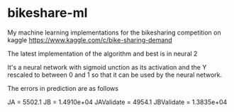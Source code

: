# bikeshare-ml
My machine learning implementations for the bikesharing competition on kaggle https://www.kaggle.com/c/bike-sharing-demand

The latest implementation of the algorithm and best is in neural 2

It's a neural network with sigmoid unction as its activation and the Y rescaled to between 0 and 1 so that it can be used by the neural network.

The errors in prediction are as follows

JA =  5502.1
JB =    1.4910e+04
JAValidate =  4954.1
JBValidate =    1.3835e+04


